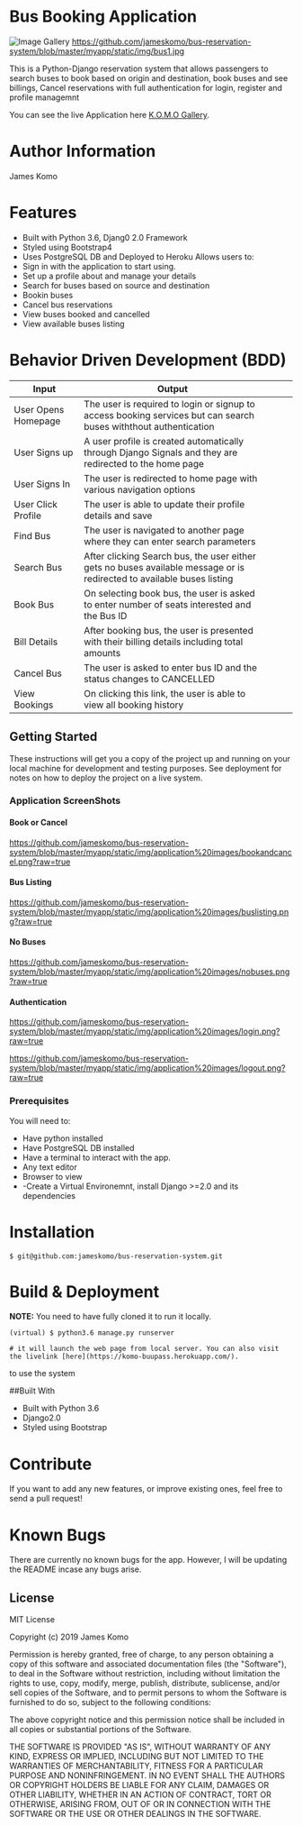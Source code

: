 # Bus Booking Application

![Image Gallery](https://www.greatbuyz.com/blog/wp-content/uploads/2017/11/booking-bus-ticket.jpg)
https://github.com/jameskomo/bus-reservation-system/blob/master/myapp/static/img/bus1.jpg

This is a Python-Django reservation system that allows passengers to search buses to book based on origin and destination, book buses and see billings, Cancel reservations with full authentication for login, register and profile managemnt

You can see the live Application here [K.O.M.O Gallery](https://komo-buupass.herokuapp.com/).

Author Information
========
James Komo 

Features
========

- Built with Python 3.6, Djang0 2.0 Framework
- Styled using Bootstrap4
- Uses PostgreSQL DB and Deployed to Heroku
Allows users to:
- Sign in with the application to start using.
- Set up a profile about and manage your details
- Search for buses based on source and destination
- Bookin buses 
- Cancel bus reservations
- View buses booked and cancelled
- View available buses listing

Behavior Driven Development (BDD)
================================
| Input               | Output                                                                                                                 |   |   |   |
|---------------------|------------------------------------------------------------------------------------------------------------------------|---|---|---|
| User Opens Homepage | The user is required to login or signup to access booking services but can search buses withthout authentication       |   |   |   |
| User Signs up       | A user profile is created automatically through Django Signals and they are redirected to the home page                |   |   |   |
| User Signs In       | The user is redirected to home page with various navigation options                                                    |   |   |   |
| User Click Profile  | The user is able to update their profile details and save                                                              |   |   |   |
| Find Bus            | The user is navigated to another page where they can enter search parameters                                           |   |   |   |
| Search Bus          | After clicking Search bus, the user either gets no buses available message or is redirected to available buses listing |   |   |   |
| Book Bus            | On selecting book bus, the user is asked to enter number of seats interested and the Bus ID                            |   |   |   |
| Bill Details        | After booking bus, the user is presented with their billing details including total amounts                            |   |   |   |
| Cancel Bus          | The user is asked to enter bus ID and the status changes to CANCELLED                                                  |   |   |   |
| View Bookings       | On clicking this link, the user is able to view all booking history                                                    |   |   |   |

## Getting Started

These instructions will get you a copy of the project up and running on your local machine for development and testing purposes. See deployment for notes on how to deploy the project on a live system.
### Application ScreenShots
#### Book or Cancel
https://github.com/jameskomo/bus-reservation-system/blob/master/myapp/static/img/application%20images/bookandcancel.png?raw=true

#### Bus Listing
https://github.com/jameskomo/bus-reservation-system/blob/master/myapp/static/img/application%20images/buslisting.png?raw=true

#### No Buses
https://github.com/jameskomo/bus-reservation-system/blob/master/myapp/static/img/application%20images/nobuses.png?raw=true

#### Authentication
https://github.com/jameskomo/bus-reservation-system/blob/master/myapp/static/img/application%20images/login.png?raw=true

https://github.com/jameskomo/bus-reservation-system/blob/master/myapp/static/img/application%20images/logout.png?raw=true


### Prerequisites

You will need to:

-   Have python installed
-   Have PostgreSQL DB installed
-   Have a terminal to interact with the app.
-   Any text editor
-   Browser to view
-  -Create a Virtual Environemnt, install Django >=2.0 and its dependencies


Installation
========

    $ git@github.com:jameskomo/bus-reservation-system.git


Build & Deployment
========

**NOTE:** You need to have fully cloned it to run it locally.


    (virtual) $ python3.6 manage.py runserver

    # it will launch the web page from local server. You can also visit the livelink [here](https://komo-buupass.herokuapp.com/).
 to use the system

##Built With

- Built with Python 3.6
- Django2.0
- Styled using Bootstrap

Contribute
========

If you want to add any new features, or improve existing ones, feel free to send a pull request!

Known Bugs
========
There are currently no known bugs for the app. However, I will be updating the README incase any bugs arise.

## License

MIT License

Copyright (c) 2019 James Komo

Permission is hereby granted, free of charge, to any person obtaining a copy
of this software and associated documentation files (the "Software"), to deal
in the Software without restriction, including without limitation the rights
to use, copy, modify, merge, publish, distribute, sublicense, and/or sell
copies of the Software, and to permit persons to whom the Software is
furnished to do so, subject to the following conditions:

The above copyright notice and this permission notice shall be included in all
copies or substantial portions of the Software.

THE SOFTWARE IS PROVIDED "AS IS", WITHOUT WARRANTY OF ANY KIND, EXPRESS OR
IMPLIED, INCLUDING BUT NOT LIMITED TO THE WARRANTIES OF MERCHANTABILITY,
FITNESS FOR A PARTICULAR PURPOSE AND NONINFRINGEMENT. IN NO EVENT SHALL THE
AUTHORS OR COPYRIGHT HOLDERS BE LIABLE FOR ANY CLAIM, DAMAGES OR OTHER
LIABILITY, WHETHER IN AN ACTION OF CONTRACT, TORT OR OTHERWISE, ARISING FROM,
OUT OF OR IN CONNECTION WITH THE SOFTWARE OR THE USE OR OTHER DEALINGS IN THE
SOFTWARE.
